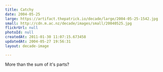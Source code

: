 ```yaml
---
title: Catchy
date: 2004-05-25
large: https://artifact.thepatrick.io/decade/large/2004-05-25-1542.jpg
small: http://cdn.m.ac.nz/decade/images/small/20040525.jpg
flickrUrl: null
photoId: null
createdAt: 2011-01-30 11:07:15.673458
updatedAt: 2004-05-27 19:56:31
layout: decade-image

---
```

More than the sum of it's parts?
